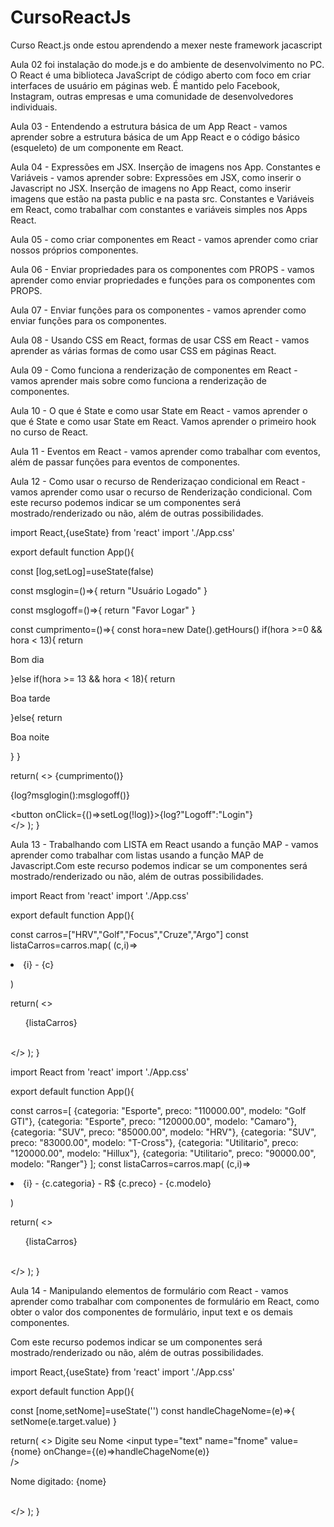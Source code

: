 # CursoReactJs
 Curso React.js onde estou aprendendo a mexer neste framework jacascript

 Aula 02 foi instalação do mode.js e do ambiente de desenvolvimento no PC.
 O React é uma biblioteca JavaScript de código aberto com foco em criar interfaces de usuário em páginas web. É mantido pelo Facebook, Instagram, outras empresas e uma comunidade de desenvolvedores individuais.


Aula 03 - Entendendo a estrutura básica de um App React -  vamos aprender sobre a estrutura básica de um App React e o código básico (esqueleto) de um componente em React.

Aula 04 - Expressões em JSX. Inserção de imagens nos App. Constantes e Variáveis - vamos aprender sobre: Expressões em JSX, como inserir o Javascript no JSX. Inserção de imagens no App React, como inserir imagens que estão na pasta public e na pasta src. Constantes e Variáveis em React, como trabalhar com constantes e variáveis simples nos Apps React.

Aula 05 - como criar componentes em React -  vamos aprender como criar nossos próprios componentes.

Aula 06 - Enviar propriedades para os componentes com PROPS - vamos aprender como enviar propriedades e funções para os componentes com PROPS.

Aula 07 - Enviar funções para os componentes - vamos aprender como enviar funções para os componentes.

Aula 08 - Usando CSS em React, formas de usar CSS em React -  vamos aprender as várias formas de como usar CSS em páginas React.

Aula 09 - Como funciona a renderização de componentes em React - vamos aprender mais sobre como funciona a renderização de componentes.

Aula 10 - O que é State e como usar State em React - vamos aprender o que é State e como usar State em React. Vamos aprender o primeiro hook no curso de React.

Aula 11 - Eventos em React - vamos aprender como trabalhar com eventos, além de passar funções para eventos de componentes.

Aula 12 - Como usar o recurso de Renderizaçao condicional em React - vamos aprender como usar o recurso de Renderização condicional. Com este recurso podemos indicar se um componentes será mostrado/renderizado ou não, além de outras possibilidades.

import React,{useState} from 'react'
import './App.css'

export default function App(){

   const [log,setLog]=useState(false)

   const msglogin=()=>{
      return "Usuário Logado"
   }

   const msglogoff=()=>{
      return "Favor Logar"
   }
  
   const cumprimento=()=>{
      const hora=new Date().getHours()
      if(hora >=0 && hora < 13){
         return <p>Bom dia</p>
      }else if(hora >= 13 && hora < 18){
         return <p>Boa tarde</p>
      }else{
         return <p>Boa noite</p>
      }
   }

   return(
     <>
         {cumprimento()}
         <p>{log?msglogin():msglogoff()}</p>
         <button onClick={()=>setLog(!log)}>{log?"Logoff":"Login"}</button>   
     </>
  );
}

Aula 13 - Trabalhando com LISTA em React usando a função MAP - vamos aprender como trabalhar com listas usando a função MAP de Javascript.Com este recurso podemos indicar se um componentes será mostrado/renderizado ou não, além de outras possibilidades.

import React from 'react'
import './App.css'

export default function App(){

   const carros=["HRV","Golf","Focus","Cruze","Argo"]
   const listaCarros=carros.map(
      (c,i)=>
         <li key={i}>{i} - {c}</li>
      
   ) 
   
   
   return(
     <>
       <ul>{listaCarros}</ul>    
     </>
  );
}

import React from 'react'
import './App.css'

export default function App(){

   const carros=[
      {categoria: "Esporte", preco: "110000.00", modelo: "Golf GTI"},
      {categoria: "Esporte", preco: "120000.00", modelo: "Camaro"},
      {categoria: "SUV", preco: "85000.00", modelo: "HRV"},
      {categoria: "SUV", preco: "83000.00", modelo: "T-Cross"},
      {categoria: "Utilitario", preco: "120000.00", modelo: "Hillux"},
      {categoria: "Utilitario", preco: "90000.00", modelo: "Ranger"}
   ];
   const listaCarros=carros.map(
      (c,i)=>
         <li key={i}>{i} - {c.categoria} - R$ {c.preco} - {c.modelo}</li>
      
   ) 
      
   return(
     <>
       <ul>{listaCarros}</ul>    
     </>
  );
}

Aula 14 - Manipulando elementos de formulário com React - vamos aprender como trabalhar com componentes de formulário em React, como obter o valor dos componentes de formulário, input text e os demais componentes.

Com este recurso podemos indicar se um componentes será mostrado/renderizado ou não, além de outras possibilidades.

import React,{useState} from 'react'
import './App.css'

export default function App(){

   const [nome,setNome]=useState('')
   const handleChageNome=(e)=>{
      setNome(e.target.value)
   }
      
   return(
     <>
       <label>Digite seu Nome</label>
       <input 
         type="text" 
         name="fnome"
         value={nome}
         onChange={(e)=>handleChageNome(e)}  
       />
       <p>Nome digitado: {nome}</p>   
     </>
  );
}

